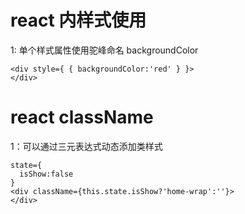 # react 内样式使用

1: 单个样式属性使用驼峰命名 backgroundColor
```
<div style={ { backgroundColor:'red' } }>
</div>
```


# react className

1：可以通过三元表达式动态添加类样式
```
state={
  isShow:false
}
<div className={this.state.isShow?'home-wrap':''}>
</div>
```